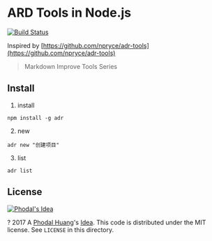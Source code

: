 ARD Tools in Node.js
===

[![Build Status](https://travis-ci.org/phodal/adr.svg?branch=master)](https://travis-ci.org/phodal/adr)

Inspired by [https://github.com/npryce/adr-tools](https://github.com/npryce/adr-tools)

> Markdown Improve Tools Series

Install
---

1. install

```
npm install -g adr
```

2. new

```
adr new "创建项目"
```

3. list

```
adr list
```

License
---

[![Phodal's Idea](http://brand.phodal.com/shields/idea-small.svg)](http://ideas.phodal.com/)

? 2017 A [Phodal Huang](https://www.phodal.com)'s [Idea](http://github.com/phodal/ideas).  This code is distributed under the MIT license. See `LICENSE` in this directory.
